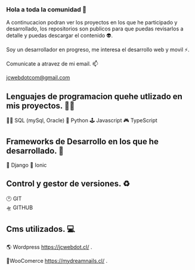 ### Hola a toda la comunidad 👋 

A continucacion podran ver los proyectos en los que he participado y desarrollado, los repositorios son publicos para que puedas revisarlos a detalle y puedas descargar el contenido 👽.

Soy un desarrollador en progreso, me interesa el desarrollo web y movil ⚡.

Comunicate a atravez de mi email. 📫

jcwebdotcom@gmail.com

## Lenguajes de programacion quehe utlizado en mis proyectos. 🐱‍👤

👨‍🚀 SQL (mySql, Oracle) 
🐍 Python 
🕹 Javascript 
🎮 TypeScript 

## Frameworks de Desarrollo en los que he desarrollado. 🤖

🦘 Django 
💠 Ionic

## Control y gestor de versiones. ♻

🕐 GIT  
🛸 GITHUB

## Cms utilizados. 💻

🌎 Wordpress
https://jcwebdot.cl/ .

🛒WooComerce
https://mydreamnails.cl/ .



<!--
**Jordaan23/Jordaan23** is a ✨ _special_ ✨ repository because its `README.md` (this file) appears on your GitHub profile.

Here are some ideas to get you started:

- 🔭 I’m currently working on ...
- 🌱 I’m currently learning ...
- 👯 I’m looking to collaborate on ...
- 🤔 I’m looking for help with ...
- 💬 Ask me about ...
-  How to reach me: ...
- 😄 Pronouns: ...
- ⚡ Fun fact: ...
--> 
